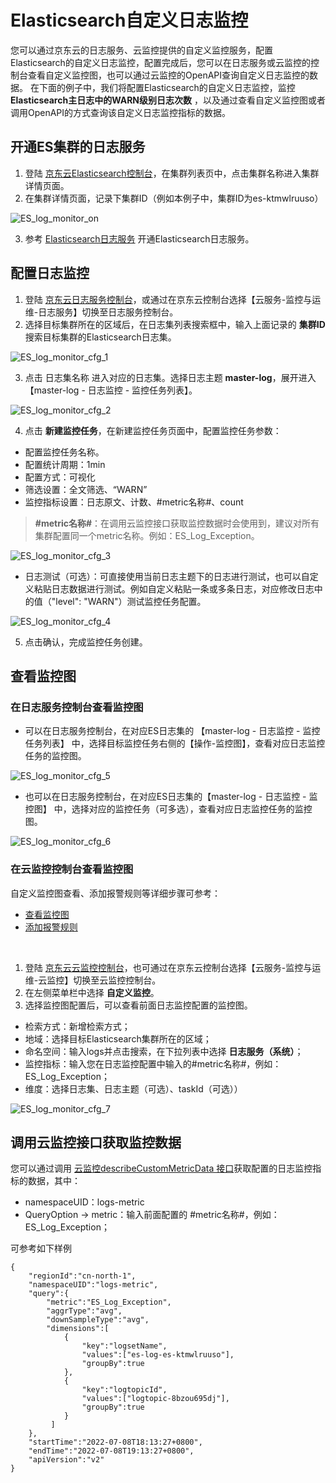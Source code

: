 # Elasticsearch自定义日志监控

您可以通过京东云的日志服务、云监控提供的自定义监控服务，配置Elasticsearch的自定义日志监控，配置完成后，您可以在日志服务或云监控的控制台查看自定义监控图，也可以通过云监控的OpenAPI查询自定义日志监控的数据。
在下面的例子中，我们将配置Elasticsearch的自定义日志监控，监控 **Elasticsearch主日志中的WARN级别日志次数** ，以及通过查看自定义监控图或者调用OpenAPI的方式查询该自定义日志监控指标的数据。

## 开通ES集群的日志服务
1. 登陆 [京东云Elasticsearch控制台](https://es-console.jdcloud.com/clusters)，在集群列表页中，点击集群名称进入集群详情页面。
2. 在集群详情页面，记录下集群ID（例如本例子中，集群ID为es-ktmwlruuso）

![ES_log_monitor_on](../../../../image/Elasticsearch/Log_Monitor/ES_log_monitor_on.png)

3. 参考 [Elasticsearch日志服务](../Operation-Guide/eslog.md) 开通Elasticsearch日志服务。

## 配置日志监控
1. 登陆 [京东云日志服务控制台](https://logs-console.jdcloud.com/)，或通过在京东云控制台选择【云服务-监控与运维-日志服务】切换至日志服务控制台。
2. 选择目标集群所在的区域后，在日志集列表搜索框中，输入上面记录的 **集群ID** 搜索目标集群的Elasticsearch日志集。

![ES_log_monitor_cfg_1](../../../../image/Elasticsearch/Log_Monitor/ES_log_monitor_cfg_1.png)

3. 点击 日志集名称 进入对应的日志集。选择日志主题 **master-log**，展开进入 【master-log - 日志监控 - 监控任务列表】。

![ES_log_monitor_cfg_2](../../../../image/Elasticsearch/Log_Monitor/ES_log_monitor_cfg_2.png)

4. 点击 **新建监控任务**，在新建监控任务页面中，配置监控任务参数：
- 配置监控任务名称。
- 配置统计周期：1min
- 配置方式：可视化
- 筛选设置：全文筛选、“WARN”
- 监控指标设置：日志原文、计数、#metric名称#、count

> **#metric名称#**：在调用云监控接口获取监控数据时会使用到，建议对所有集群配置同一个metric名称。例如：ES_Log_Exception。

![ES_log_monitor_cfg_3](../../../../image/Elasticsearch/Log_Monitor/ES_log_monitor_cfg_3.png)

- 日志测试（可选）：可直接使用当前日志主题下的日志进行测试，也可以自定义粘贴日志数据进行测试。例如自定义粘贴一条或多条日志，对应修改日志中的值（\"level\": \"WARN\"）测试监控任务配置。

![ES_log_monitor_cfg_4](../../../../image/Elasticsearch/Log_Monitor/ES_log_monitor_cfg_4.png)

5. 点击确认，完成监控任务创建。


## 查看监控图
### 在日志服务控制台查看监控图
- 可以在日志服务控制台，在对应ES日志集的 【master-log - 日志监控 - 监控任务列表】 中，选择目标监控任务右侧的【操作-监控图】，查看对应日志监控任务的监控图。

![ES_log_monitor_cfg_5](../../../../image/Elasticsearch/Log_Monitor/ES_log_monitor_cfg_5.png)

- 也可以在日志服务控制台，在对应ES日志集的【master-log - 日志监控 - 监控图】 中，选择对应的监控任务（可多选），查看对应日志监控任务的监控图。

![ES_log_monitor_cfg_6](../../../../image/Elasticsearch/Log_Monitor/ES_log_monitor_cfg_6.png)

### 在云监控控制台查看监控图
自定义监控图查看、添加报警规则等详细步骤可参考：
- [查看监控图](../../../../documentation/Management/Monitoring/Operation-Guide/custom-monitoring/chart-view.md)
- [添加报警规则](../../../../documentation/Management/Monitoring/Operation-Guide/custom-monitoring/create-alarmrule-custom.md)
</br>

1. 登陆 [京东云云监控控制台](https://cms-console.jdcloud.com/)，也可通过在京东云控制台选择【云服务-监控与运维-云监控】切换至云监控控制台。
2. 在左侧菜单栏中选择 **自定义监控**。
3. 选择监控图配置后，可以查看前面日志监控配置的监控图。
- 检索方式：新增检索方式；
- 地域：选择目标Elasticsearch集群所在的区域；
- 命名空间：输入logs并点击搜索，在下拉列表中选择 **日志服务（系统）**；
- 监控指标：输入您在日志监控配置中输入的#metric名称#，例如：ES_Log_Exception；
- 维度：选择日志集、日志主题（可选）、taskId（可选））

![ES_log_monitor_cfg_7](../../../../image/Elasticsearch/Log_Monitor/ES_log_monitor_cfg_7.png)

## 调用云监控接口获取监控数据
您可以通过调用 [云监控describeCustomMetricData 接口](https://docs.jdcloud.com/cn/monitoring/api/describecustommetricdata?content=API)获取配置的日志监控指标的数据，其中：
- namespaceUID：logs-metric
- QueryOption -> metric：输入前面配置的 #metric名称#，例如：ES_Log_Exception；

可参考如下样例
```
{
    "regionId":"cn-north-1",
    "namespaceUID":"logs-metric",
    "query":{
        "metric":"ES_Log_Exception",
        "aggrType":"avg",
        "downSampleType":"avg",
        "dimensions":[
            {
                "key":"logsetName",
                "values":["es-log-es-ktmwlruuso"],
                "groupBy":true
            },
            {
                "key":"logtopicId",
                "values":["logtopic-8bzou695dj"],
                "groupBy":true
            }
         ]
    },
    "startTime":"2022-07-08T18:13:27+0800",
    "endTime":"2022-07-08T19:13:27+0800",
    "apiVersion":"v2"
}
```

